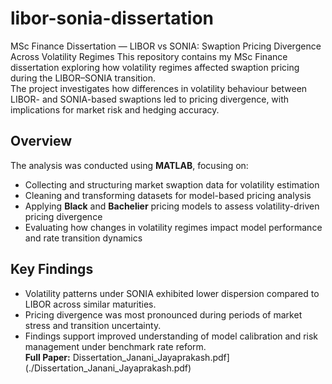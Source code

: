 # libor-sonia-dissertation
MSc Finance Dissertation — LIBOR vs SONIA: Swaption Pricing Divergence Across Volatility Regimes
This repository contains my MSc Finance dissertation exploring how volatility regimes affected swaption pricing during the LIBOR–SONIA transition.  
The project investigates how differences in volatility behaviour between LIBOR- and SONIA-based swaptions led to pricing divergence, with implications for market risk and hedging accuracy.  

## Overview
The analysis was conducted using **MATLAB**, focusing on:
- Collecting and structuring market swaption data for volatility estimation  
- Cleaning and transforming datasets for model-based pricing analysis  
- Applying **Black** and **Bachelier** pricing models to assess volatility-driven pricing divergence  
- Evaluating how changes in volatility regimes impact model performance and rate transition dynamics  

## Key Findings
- Volatility patterns under SONIA exhibited lower dispersion compared to LIBOR across similar maturities.  
- Pricing divergence was most pronounced during periods of market stress and transition uncertainty.  
- Findings support improved understanding of model calibration and risk management under benchmark rate reform.  
**Full Paper:** Dissertation_Janani_Jayaprakash.pdf](./Dissertation_Janani_Jayaprakash.pdf)
